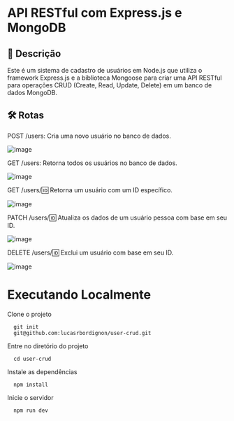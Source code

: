 # API RESTful com Express.js e MongoDB
## 📖 Descrição
Este é um sistema de cadastro de usuários em Node.js que utiliza o framework Express.js e a biblioteca Mongoose para criar uma API RESTful para operações CRUD (Create, Read, Update, Delete) em um banco de dados MongoDB.

## 🛠️ Rotas
POST /users: Cria uma novo usuário no banco de dados.

![image](https://github.com/lucasrbordignon/user-crud/assets/89108628/c4538cd2-e62f-4a96-9d29-1fc077f3e37d)

GET /users: Retorna todos os usuários no banco de dados.

![image](https://github.com/lucasrbordignon/user-crud/assets/89108628/01d77409-7610-4105-a6d7-66e3cd09be15)

GET /users/:id: Retorna um usuário com um ID específico.

![image](https://github.com/lucasrbordignon/user-crud/assets/89108628/7c6d1595-dd67-46ac-bcf3-393f1f82b458)

PATCH /users/:id: Atualiza os dados de um usuário pessoa com base em seu ID.

![image](https://github.com/lucasrbordignon/user-crud/assets/89108628/753a88d2-774f-4c18-a7f8-60a4626fa452)

DELETE /users/:id: Exclui um usuário com base em seu ID.

![image](https://github.com/lucasrbordignon/user-crud/assets/89108628/23db407b-6dc0-490a-815b-2fdab6a51bdb)

# Executando Localmente
Clone o projeto
```
  git init
  git@github.com:lucasrbordignon/user-crud.git
```
Entre no diretório do projeto
```
  cd user-crud
```
Instale as dependências
```
  npm install
```
Inicie o servidor
```
  npm run dev
```
